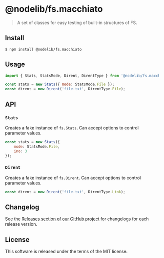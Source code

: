 # @nodelib/fs.macchiato

> A set of classes for easy testing of built-in structures of FS.

## Install

```
$ npm install @nodelib/fs.macchiato
```

## Usage

```js
import { Stats, StatsMode, Dirent, DirentType } from '@nodelib/fs.macchiato';

const stats = new Stats({ mode: StatsMode.File });
const dirent = new Dirent('file.txt', DirentType.File);
```

## API

### `Stats`

Creates a fake instance of `fs.Stats`. Can accept options to control parameter values.

```js
const stats = new Stats({
	mode: StatsMode.File,
	ino: 3
});
```

### `Dirent`

Creates a fake instance of `fs.Dirent`. Can accept options to control parameter values.

```js
const dirent = new Dirent('file.txt', DirentType.Link);
```

## Changelog

See the [Releases section of our GitHub project](https://github.com/nodelib/nodelib/releases) for changelogs for each release version.

## License

This software is released under the terms of the MIT license.
